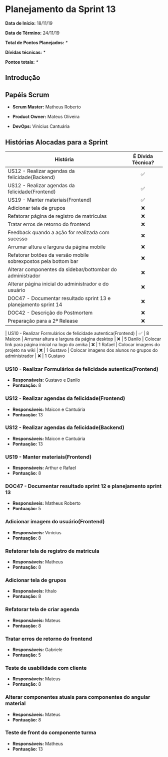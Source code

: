 # Planejamento da Sprint 13

**Data de Início:** 18/11/19

**Data de Término:** 24/11/19

**Total de Pontos Planejados:** _*_

**Dívidas técnicas:** _*_

**Pontos totais:** _*_

## Introdução
<p align = "justify"> 
</p>

## Papéis Scrum

* **Scrum Master:** Matheus Roberto

* **Product Owner:** Mateus Oliveira

* **DevOps:** Vinícius Cantuária


## Histórias Alocadas para a Sprint

| História | É Dívida Técnica? |
| -------- | :----: |
| US12 - Realizar agendas da felicidade(Backend) | :white_check_mark: | 0 
| US12 - Realizar agendas da felicidade(Frontend) | :white_check_mark: | 8 Cantuária
| US19 - Manter materiais(Frontend) | :white_check_mark: | 2 Arthur
| Adicionar tela de grupos | :x: | 5 Ithalo
| Refatorar página de registro de matrículas | :x: | 8 Matheus
| Tratar erros de retorno do frontend | :x: | 1 Gabi
| Feedback quando a ação for realizada com sucesso | :x: | 1 Gabi
| Arrumar altura e largura da página mobile | :x: | 5  Mateus
| Refatorar botões da versão mobile sobrexpostos pela bottom bar | :x: | 2 Mateus
| Alterar componentes da sidebar/bottombar do administrador | :x: | 1 Rafael
| Alterar página inicial do administrador e do usuário | :x: | 1 Rafael
| DOC47 - Documentar resultado sprint 13 e planejamento sprint 14 | :x: | 5 Matheus
| DOC42 - Descrição do Postmortem  | :x: | 3 Mateus
| Preparação para a 2ª Release | :x: | 8 Todos
<!-- ---------------------- 50 --------------------- -->

| US10 - Realizar Formulários de felicidade autentica(Frontend) | :white_check_mark: | 8 Maicon
| Arrumar altura e largura da página desktop | :x: | 5 Danilo
| Colocar link para página inicial na logo do amika | :x: | 1 Rafael
| Colocar imagens do projeto na wiki | :x: | 1 Gustavo
| Colocar imagens dos alunos no grupos do administrador | :x: | 1 Gustavo

<!-- ------------------------ 16 ------------------ -->

### US10 - Realizar Formulários de felicidade autentica(Frontend)
* **Responsáveis:** Gustavo e Danilo
* **Pontuação:** 8

### US12 - Realizar agendas da felicidade(Frontend)
* **Responsáveis:** Maicon e Cantuária
* **Pontuação:** 13

### US12 - Realizar agendas da felicidade(Backend) 
* **Responsáveis:** Maicon e Cantuária
* **Pontuação:** 13

### US19 - Manter materiais(Frontend)
* **Responsáveis:** Arthur e Rafael
* **Pontuação:** 8

### DOC47 - Documentar resultado sprint 12 e planejamento sprint 13
* **Responsáveis:** Matheus Roberto
* **Pontuação:** 5

### Adicionar imagem do usuário(Frontend)
* **Responsáveis:** Vinícius
* **Pontuação:** 8

### Refatorar tela de registro de matricula
* **Responsáveis:** Matheus
* **Pontuação:** 8

### Adicionar tela de grupos
* **Responsáveis:** Ithalo
* **Pontuação:** 8

### Refatorar tela de criar agenda
* **Responsáveis:** Mateus
* **Pontuação:** 8

### Tratar erros de retorno do frontend
* **Responsáveis:** Gabriele
* **Pontuação:** 5

### Teste de usabilidade com cliente
* **Responsáveis:** Mateus
* **Pontuação:** 8

### Alterar componentes atuais para componentes do angular material
* **Responsáveis:** Mateus
* **Pontuação:** 8

### Teste de front do componente turma
* **Responsáveis:** Matheus
* **Pontuação:** 13